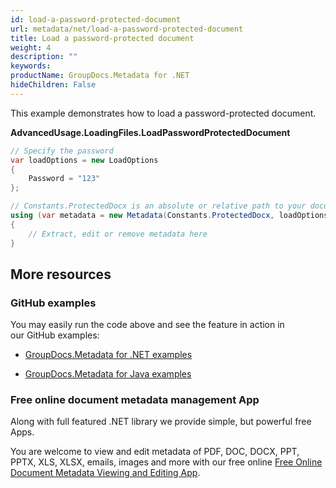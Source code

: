 ```yaml
---
id: load-a-password-protected-document
url: metadata/net/load-a-password-protected-document
title: Load a password-protected document
weight: 4
description: ""
keywords: 
productName: GroupDocs.Metadata for .NET
hideChildren: False
---
```

This example demonstrates how to load a password-protected document.

**AdvancedUsage.LoadingFiles.LoadPasswordProtectedDocument**

```csharp
// Specify the password
var loadOptions = new LoadOptions
{
	Password = "123"
};

// Constants.ProtectedDocx is an absolute or relative path to your document. Ex: @"C:\Docs\source.docx"
using (var metadata = new Metadata(Constants.ProtectedDocx, loadOptions))
{
	// Extract, edit or remove metadata here
}
```

## More resources

### GitHub examples

You may easily run the code above and see the feature in action in our GitHub examples:

*   [GroupDocs.Metadata for .NET examples](https://github.com/groupdocs-metadata/GroupDocs.Metadata-for-.NET)
    
*   [GroupDocs.Metadata for Java examples](https://github.com/groupdocs-metadata/GroupDocs.Metadata-for-Java)
    

### Free online document metadata management App

Along with full featured .NET library we provide simple, but powerful free Apps.

You are welcome to view and edit metadata of PDF, DOC, DOCX, PPT, PPTX, XLS, XLSX, emails, images and more with our free online [Free Online Document Metadata Viewing and Editing App](https://products.groupdocs.app/metadata).
